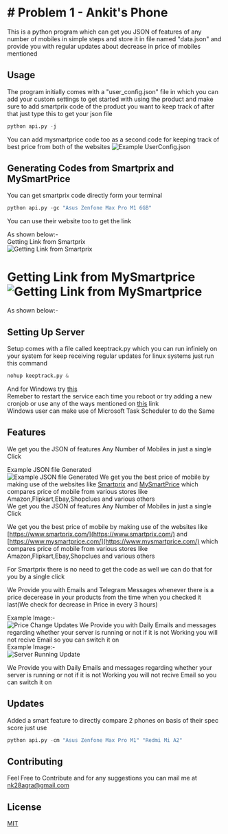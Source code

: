 # # Problem 1 - Ankit's Phone

This is a python program which can get you JSON of features of any number of mobiles in simple steps and store it in file named "data.json" and provide you with regular updates about decrease in price of mobiles mentioned

## Usage

The program initially comes with a "user_config.json" file in which you can add your custom settings to get started with using the product and make sure to add smartprix code of the product you want to keep track of after that just type this to get your json file

```python
python api.py -j
```
You can add mysmartprice code too as a second code for keeping track of best price from both of the websites
![Example UserConfig.json](https://github.com/aryan29/Git-Freeze/blob/aryan29/week1/Week-1/aryan29/images/user_config.png)
## Generating Codes from Smartprix and MySmartPrice
You can get smartprix code directly form your terminal
```python
python api.py -gc "Asus Zenfone Max Pro M1 6GB"
```
You can use their website too to get the link

As shown below:-    
Getting Link from Smartprix    
![Getting Link from Smartprix](https://github.com/aryan29/Git-Freeze/blob/aryan29/week1/Week-1/aryan29/images/mysmartprixcode.png)    

Getting Link from MySmartprice    
![Getting Link from MySmartprice](https://github.com/aryan29/Git-Freeze/blob/aryan29/week1/Week-1/aryan29/images/mysmartpricecode.png)
=======
As shown below:-
## Setting Up Server
Setup comes with a file called keeptrack.py which you can run infiniely on your system for keep receiving regular updates for linux systems just run this command
```python
nohup keeptrack.py &
```
And for Windows try
[this](https://stackoverflow.com/questions/55932829/how-to-make-sure-that-python-script-will-run-forever-on-windows)   
Remeber to restart the service each time you reboot or try adding a new cronjob or use any of the ways mentioned on [this](https://stackoverflow.com/questions/24518522/run-python-script-at-startup-in-ubuntu/25805871) link   
Windows user can make use of Microsoft Task Scheduler to do the Same    
## Features
We get you the JSON of features Any Number of Mobiles in just  a single Click    

Example JSON file Generated    
![Example JSON file Generated](https://github.com/aryan29/Git-Freeze/blob/aryan29/week1/Week-1/aryan29/images/data(json).png)
We get you the best price of mobile by making use of the websites like [Smartprix](https://www.smartprix.com/) and [MySmartPrice](https://www.mysmartprice.com/) which compares price of mobile from various stores like Amazon,Flipkart,Ebay,Shopclues and various others   
We get you the JSON of features Any Number of Mobiles in just  a single Click   

We get you the best price of mobile by making use of the websites like [https://www.smartprix.com/](https://www.smartprix.com/) and [https://www.mysmartprice.com/](https://www.mysmartprice.com/) which compares price of mobile from various stores like Amazon,Flipkart,Ebay,Shopclues and various others   

For Smartprix there is no need to get the code as well we can do that for you by a single click

We Provide you with Emails and Telegram Messages whenever there is a price decerease in your products from the time when you checked it last(We check for decrease in Price in every 3 hours)   

Example Image:-   
![Price Change Updates](https://github.com/aryan29/Git-Freeze/blob/aryan29/week1/Week-1/aryan29/images/Screenshot_20191215-224146.png)
We Provide you with Daily Emails and messages regarding whether your server is running or not if it is not Working you will not recive Email so you can switch it on   
Example Image:-   
![Server Running Update](https://github.com/aryan29/Git-Freeze/blob/aryan29/week1/Week-1/aryan29/images/Screenshot_20191215-224219.png)

We Provide you with Daily Emails and messages regarding whether your server is running or not if it is not Working you will not recive Email so you can switch it on   

## Updates
Added a smart feature to directly compare 2 phones on basis of their spec score just use
```python
python api.py -cm "Asus Zenfone Max Pro M1" "Redmi Mi A2"
```
## Contributing 
Feel Free to Contribute and for any suggestions you can mail me at <nk28agra@gmail.com>
## License
[MIT](https://choosealicense.com/licenses/mit/)
